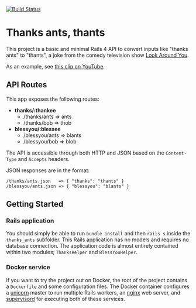 [![Build Status](https://travis-ci.org/mfoo/thanks_ants.svg?branch=master)](https://travis-ci.org/mfoo/thanks_ants)

# Thanks ants, thants

This project is a basic and minimal Rails 4 API to convert inputs like "thanks ants" to "thants", a joke from the comedy television show [Look Around You](https://en.wikipedia.org/wiki/Look_Around_You).

As an example, see [this clip on YouTube](https://www.youtube.com/watch?v=9jtU9BbReQk).

## API Routes

This app exposes the following routes:

* **thanks/:thankee**
	* /thanks/ants => ants
	* /thanks/bob => thob
* **blessyou/:blessee**
	* /blessyou/ants => blants
	* /blessyou/bob => blob

The API is accessible through both HTTP and JSON based on the `Content-Type` and `Accepts` headers.

JSON responses are in the format:

```
/thanks/ants.json   => { "thanks": "thants" }
/blessyou/ants.json => { "blessyou": "blants" }
```

## Getting Started

### Rails application
You should simply be able to run `bundle install` and then `rails s` inside the `thanks_ants` subfolder. This Rails application has no models and requires no database connection. The application code is almost entirely contained within two modules; `ThanksHelper` and `BlessYouHelper`.

### Docker service
If you want to try the project out on Docker, the root of the project contains a `Dockerfile` and some configuration files. The Docker container configures a [unicorn](http://unicorn.bogomips.org/) master to run multiple Rails workers, an [nginx](http://nginx.org/) web server, and [supervisord](http://supervisord.org/) for executing both of these services.

